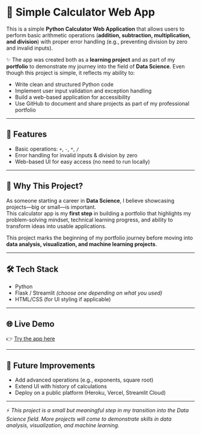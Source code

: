 # 🧮 Simple Calculator Web App  

This is a simple **Python Calculator Web Application** that allows users to perform basic arithmetic operations (**addition, subtraction, multiplication, and division**) with proper error handling (e.g., preventing division by zero and invalid inputs).  

✨ The app was created both as a **learning project** and as part of my **portfolio** to demonstrate my journey into the field of **Data Science**. Even though this project is simple, it reflects my ability to:  
- Write clean and structured Python code  
- Implement user input validation and exception handling  
- Build a web-based application for accessibility  
- Use GitHub to document and share projects as part of my professional portfolio  

---

## 🚀 Features
- Basic operations: `+`, `-`, `*`, `/`  
- Error handling for invalid inputs & division by zero  
- Web-based UI for easy access (no need to run locally)  

---

## 🎯 Why This Project?  
As someone starting a career in **Data Science**, I believe showcasing projects—big or small—is important.  
This calculator app is my **first step** in building a portfolio that highlights my problem-solving mindset, technical learning progress, and ability to transform ideas into usable applications.  

This project marks the beginning of my portfolio journey before moving into **data analysis, visualization, and machine learning projects**.  

---

## 🛠️ Tech Stack  
- Python  
- Flask / Streamlit *(choose one depending on what you used)*  
- HTML/CSS (for UI styling if applicable)  

---

## 🌐 Live Demo  
👉 [Try the app here](https://your-demo-link.com)  

---

## 📌 Future Improvements
- Add advanced operations (e.g., exponents, square root)  
- Extend UI with history of calculations  
- Deploy on a public platform (Heroku, Vercel, Streamlit Cloud)  

---

⚡ *This project is a small but meaningful step in my transition into the Data Science field. More projects will come to demonstrate skills in data analysis, visualization, and machine learning.*  
